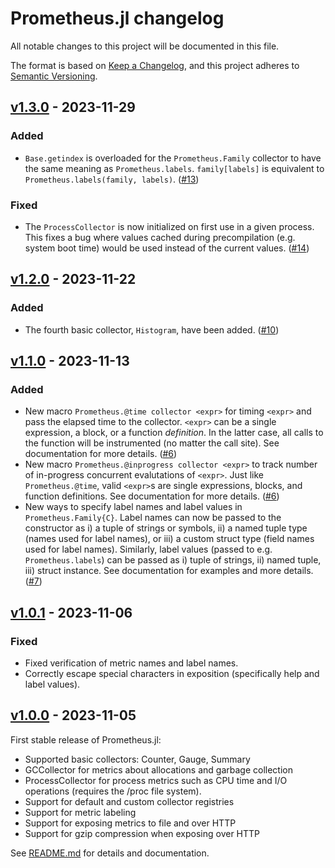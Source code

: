 # Prometheus.jl changelog

All notable changes to this project will be documented in this file.

The format is based on [Keep a Changelog](https://keepachangelog.com/en/1.0.0/),
and this project adheres to [Semantic Versioning](https://semver.org/spec/v2.0.0.html).

## [v1.3.0] - 2023-11-29
### Added
 - `Base.getindex` is overloaded for the `Prometheus.Family` collector to have the same
   meaning as `Prometheus.labels`. `family[labels]` is equivalent to
   `Prometheus.labels(family, labels)`. ([#13])
### Fixed
 - The `ProcessCollector` is now initialized on first use in a given process. This fixes a
   bug where values cached during precompilation (e.g. system boot time) would be used
   instead of the current values. ([#14])

## [v1.2.0] - 2023-11-22
### Added
 - The fourth basic collector, `Histogram`, have been added. ([#10])

## [v1.1.0] - 2023-11-13
### Added
 - New macro `Prometheus.@time collector <expr>` for timing `<expr>` and pass the elapsed
   time to the collector. `<expr>` can be a single expression, a block, or a function
   *definition*. In the latter case, all calls to the function will be instrumented (no
   matter the call site). See documentation for more details. ([#6])
 - New macro `Prometheus.@inprogress collector <expr>` to track number of in-progress
   concurrent evalutations of `<expr>`. Just like `Prometheus.@time`, valid `<expr>`s are
   single expressions, blocks, and function definitions. See documentation for more details.
   ([#6])
 - New ways to specify label names and label values in `Prometheus.Family{C}`. Label names
   can now be passed to the constructor as i) a tuple of strings or symbols, ii) a named
   tuple type (names used for label names), or iii) a custom struct type (field names used
   for label names). Similarly, label values (passed to e.g. `Prometheus.labels`) can be
   passed as i) tuple of strings, ii) named tuple, iii) struct instance. See documentation
   for examples and more details. ([#7])

## [v1.0.1] - 2023-11-06
### Fixed
 - Fixed verification of metric names and label names.
 - Correctly escape special characters in exposition (specifically help and label values).

## [v1.0.0] - 2023-11-05

First stable release of Prometheus.jl:

 - Supported basic collectors: Counter, Gauge, Summary
 - GCCollector for metrics about allocations and garbage collection
 - ProcessCollector for process metrics such as CPU time and I/O operations (requires the
   /proc file system).
 - Support for default and custom collector registries
 - Support for metric labeling
 - Support for exposing metrics to file and over HTTP
 - Support for gzip compression when exposing over HTTP

See [README.md](README.md) for details and documentation.


<!-- Links generated by Changelog.jl -->

[v1.0.0]: https://github.com/fredrikekre/Prometheus.jl/releases/tag/v1.0.0
[v1.0.1]: https://github.com/fredrikekre/Prometheus.jl/releases/tag/v1.0.1
[v1.1.0]: https://github.com/fredrikekre/Prometheus.jl/releases/tag/v1.1.0
[v1.2.0]: https://github.com/fredrikekre/Prometheus.jl/releases/tag/v1.2.0
[v1.3.0]: https://github.com/fredrikekre/Prometheus.jl/releases/tag/v1.3.0
[#6]: https://github.com/fredrikekre/Prometheus.jl/issues/6
[#7]: https://github.com/fredrikekre/Prometheus.jl/issues/7
[#10]: https://github.com/fredrikekre/Prometheus.jl/issues/10
[#13]: https://github.com/fredrikekre/Prometheus.jl/issues/13
[#14]: https://github.com/fredrikekre/Prometheus.jl/issues/14
